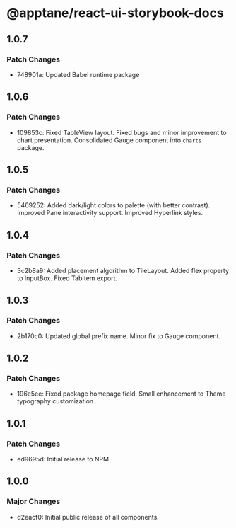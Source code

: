 # @apptane/react-ui-storybook-docs

## 1.0.7

### Patch Changes

- 748901a: Updated Babel runtime package

## 1.0.6

### Patch Changes

- 109853c: Fixed TableView layout. Fixed bugs and minor improvement to chart presentation. Consolidated Gauge component into `charts` package.

## 1.0.5

### Patch Changes

- 5469252: Added dark/light colors to palette (with better contrast). Improved Pane interactivity support. Improved Hyperlink styles.

## 1.0.4

### Patch Changes

- 3c2b8a9: Added placement algorithm to TileLayout. Added flex property to InputBox. Fixed TabItem export.

## 1.0.3

### Patch Changes

- 2b170c0: Updated global prefix name. Minor fix to Gauge component.

## 1.0.2

### Patch Changes

- 196e5ee: Fixed package homepage field. Small enhancement to Theme typography customization.

## 1.0.1

### Patch Changes

- ed9695d: Initial release to NPM.

## 1.0.0

### Major Changes

- d2eacf0: Initial public release of all components.
